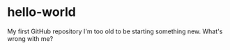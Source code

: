 # hello-world
My first GitHub repository
I'm too old to be starting something new. What's wrong with me?
